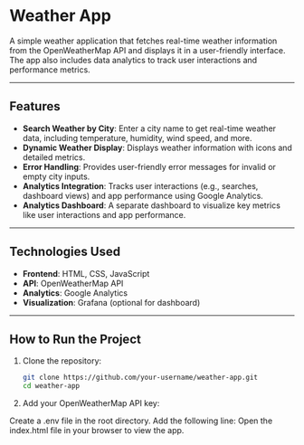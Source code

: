 # Weather App

A simple weather application that fetches real-time weather information from the OpenWeatherMap API and displays it in a user-friendly interface. The app also includes data analytics to track user interactions and performance metrics.

---

## Features

- **Search Weather by City**: Enter a city name to get real-time weather data, including temperature, humidity, wind speed, and more.
- **Dynamic Weather Display**: Displays weather information with icons and detailed metrics.
- **Error Handling**: Provides user-friendly error messages for invalid or empty city inputs.
- **Analytics Integration**: Tracks user interactions (e.g., searches, dashboard views) and app performance using Google Analytics.
- **Analytics Dashboard**: A separate dashboard to visualize key metrics like user interactions and app performance.

---

## Technologies Used

- **Frontend**: HTML, CSS, JavaScript
- **API**: OpenWeatherMap API
- **Analytics**: Google Analytics
- **Visualization**: Grafana (optional for dashboard)

---

## How to Run the Project

1. Clone the repository:

   ```bash
   git clone https://github.com/your-username/weather-app.git
   cd weather-app

   ```

2. Add your OpenWeatherMap API key:

Create a .env file in the root directory.
Add the following line:
Open the index.html file in your browser to view the app.
